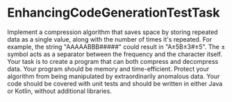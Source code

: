 # EnhancingCodeGenerationTestTask
Implement a compression algorithm that saves space by storing repeated data as a single value, along with the number of times it's repeated. For example, the string "AAAAABBB#####" could result in "A±5B±3#±5". The ± symbol acts as a separator between the frequency and the character itself. Your task is to create a program that can both compress and decompress data. Your program should be memory and time-efficient. Protect your algorithm from being manipulated by extraordinarily anomalous data. Your code should be covered with unit tests and should be written in either Java or Kotlin, without additional libraries.
